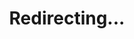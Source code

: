 ---
name: Google Analytics

host: analytics.google.com
origin: https://analytics.google.com
pathname: /
search: 
href: https://analytics.google.com/
title: Redirecting...

ogTitle: ''

twitterTitle: ''

description: ''

ogDescription: ''

image: 
ogImage: 
twitterImage: 
keywords: 
logo: 
---